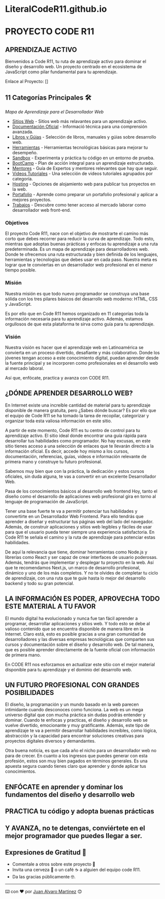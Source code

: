 # LiteralCodeR11.github.io

# PROYECTO CODE R11
## APRENDIZAJE ACTIVO
Bienvenidos a Code R11, tu ruta de aprendizaje activo para dominar el diseño y desarrollo web. Un proyecto centrado en el ecosistema de JavaScript como pilar fundamental para tu aprendizaje.

Enlace al Proyecto: []
## 11 Categorías Principales  🛠️

_Mapa de Aprendizaje para el Desarrollador Web_

* [Sitios Web](https://literalcoder11.github.io/sitios-web.html) - Sitios web más relavantes para un aprendizaje activo.
* [Documentación Oficial](https://literalcoder11.github.io/documentacion.html) - Informació técnica para una comprensión avanzada.
* [Libros y Gúias](https://literalcoder11.github.io/libros.html) - Selección de libros, manuales y gúias sobre desarrollo web.
* [Herramientas](https://literalcoder11.github.io/herramientas.html) - Herramientas tecnológicas básicas para mejorar tu desempeño.
* [Sandbox](https://literalcoder11.github.io/sand-box.html) - Experimenta y práctica tu código en un entorno de prueba.
* [BootCamp](https://literalcoder11.github.io/boot-camp.html) - Plan de acción integral para un aprendizaje estructurado.
* [Mentores](https://literalcoder11.github.io/mentores.html) - Guía de Expertos y mentores relevantes que hay que seguir.
* [Videos Tutoriales](https://literalcoder11.github.io/videos.html) - Una selección de videos tutoriales agrupados por categoría.
* [Hosting](https://literalcoder11.github.io/hosting.html) - Opciones de alojamiento web para publicar tus proyectos en la web.
* [Portafolio](https://literalcoder11.github.io/portafolio.html) - Aprende como preparar un portafolio profesional y aplicar a mejores proyectos.
* [Trabajos](https://literalcoder11.github.io/trabajos-remotos.html) - Descubre como tener acceso al mercado laborar como desarrollador web front-end.

### Objetivos
El proyecto Code R11, nace con el objetivo de mostrarte el camino más corto que debes recorrer para reducir la curva de aprendizaje. Todo esto, mientras que adoptas buenas prácticas y enfocas tu aprendizaje a una ruta predeterminada. Es un mapa de aprendizaje para desarrolladores web. Donde te ofrecemos una ruta estructurada y bien definida de los lenguajes, herramientas y tecnologías que debes usar en cada paso. Nuestra meta es lograr que te conviertas en un desarrollador web profesional en el menor tiempo posible.

### Misión
Nuestra misión es que todo nuevo programador se construya una base sólida con los tres pilares básicos del desarrollo web moderno: HTML, CSS y JavaScript.

Es por ello que en Code R11 hemos organizado en 11 categorías toda la información necesaria para tu aprendizaje activo. Además, estamos orgullosos de que esta plataforma te sirva como guía para tu aprendizaje.

### Visión
Nuestra visión es hacer que el aprendizaje web en Latinoamérica se convierta en un proceso divertido, desafiante y más colaborativo. Donde los jóvenes tengan acceso a este conocimiento digital, puedan aprender desde la fuente principal y se incorporen como profesionales en el desarrollo web al mercado laboral.

Así que, enfócate, practica y avanza con CODE R11.

## ¿DÓNDE APRENDER DESARROLLO WEB?
En Internet existe una increíble cantidad de material para tu aprendizaje disponible de manera gratuita, pero ¿Sabes dónde buscar? Es por ello que el equipo de Code R11 se ha tomado la tarea de recopilar, categorizar y organizar toda esta valiosa información en este sitio.

A partir de este momento, Code R11 es tu centro de control para tu aprendizaje activo. El sitio ideal donde encontrar una guía rápida para desarrollar tus habilidades como programador. No hay excusas, en este sitio tienes acceso a una selección de enlaces que te llevarán directo a la información oficial. Es decir, accede hoy mismo a los cursos, documentación, referencias, guías, videos e información relevante de primera mano y construye tu futuro profesional.

Sabemos muy bien que con la práctica, la dedicación y estos cursos oficiales, sin duda alguna, te vas a convertir en un excelente Desarrollador Web.

Pasa de los conocimientos básicos al desarrollo web frontend
Hoy, tanto el diseño como el desarrollo de aplicaciones web profesional gira en torno al lenguaje de programación de JavaScript.

Tener una base fuerte te va a permitir potenciar tus habilidades y convertirte en un Desarrollador Web Frontend. Para ello tendrás que aprender a diseñar y estructurar tus páginas web del lado del navegador. Además, de construir aplicaciones y sitios web legibles y fáciles de usar para que el usuario pueda tener siempre una experiencia satisfactoria. En Code R11 te señala el camino y la ruta de aprendizaje para potenciar estas habilidades.

De aquí la relevancia que tiene, dominar herramientas como Node.js y librerías como React y ser capaz de crear interfaces de usuario poderosas. Además, tendrás que implementar y desplegar tu proyecto en la web. Así que te recomendamos Next.js, un marco de desarrollo profesional, dinámico y uno de los más completos. Y no te olvides de completar tu ciclo de aprendizaje, con una ruta que te guie hasta lo mejor del desarrollo backend y todo su gran potencial.

## LA INFORMACIÓN ES PODER, APROVECHA TODO ESTE MATERIAL A TU FAVOR
El mundo digital ha evolucionado y nunca fue tan fácil aprender a programar, desarrollar aplicaciones y sitios web. Y todo esto se debe al valioso contenido que se encuentra disponible de manera libre en la Internet. Claro está, esto es posible gracias a una gran comunidad de desarrolladores y las diversas empresas tecnológicas que comparten sus cursos y documentación sobre el diseño y desarrollo web. De tal manera, que es posible aprender directamente de la fuente oficial con información de primera mano.

En CODE R11 nos esforzamos en actualizar este sitio con el mejor material disponible para tu aprendizaje y el dominio del desarrollo web.

## UN FUTURO PROFESIONAL CON GRANDES POSIBILIDADES
El diseño, la programación y un mundo basado en la web parecen intimidante cuando desconoces como funciona. La web es un mega universo digital que con mucha práctica sin dudas podrás entender y dominar. Cuando te enfocas y practicas, el diseño y desarrollo web se vuelve divertido, emocionante y muy gratificante. Además, este tipo de aprendizaje te va a permitir desarrollar habilidades increíbles, como lógica, abstracción y la capacidad para encontrar soluciones creativas para proyectos digitales diversos y demandantes.

Otra buena noticia, es que cada año el nicho para un desarrollador web no para de crecer. En cuanto a los ingresos que puedes generar con esta profesión, estos son muy bien pagados en términos generales. Es una apuesta segura cuando tienes claro que aprender y donde aplicar tus conocimientos.

## ENFÓCATE en aprender y dominar los fundamentos del diseño y desarrollo web

## PRACTICA tu código y adopta buenas prácticas

## Y AVANZA, no te detengas, conviértete en el mejor programador que puedes llegar a ser.

## Expresiones de Gratitud 🎁

* Comentale a otros sobre este proyecto 📢
* Invita una cerveza 🍺 o un café ☕ a alguien del equipo code R11. 
* Da las gracias públicamente 🤓.

---
⌨️ con ❤️ por [Juan Alvaro Martinez](https://github.com/literalCodeR11) 😊